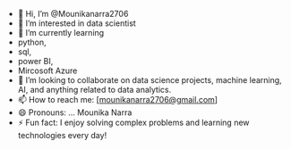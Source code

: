 - 👋 Hi, I’m @Mounikanarra2706
- 👀 I’m interested in data scientist
- 🌱 I’m currently learning
- python,
- sql,
- power BI,
- Mircosoft Azure
- 💞️ I’m looking to collaborate on data science projects, machine learning, AI, and anything related to data analytics.
- 📫 How to reach me: [mounikanarra2706@gmail.com]
- 😄 Pronouns: ... Mounika Narra
- ⚡ Fun fact: I enjoy solving complex problems and learning new technologies every day!

<!---
Mounikanarra2706/Mounikanarra2706 is a ✨ special ✨ repository because its `README.md` (this file) appears on your GitHub profile.
You can click the Preview link to take a look at your changes.
--->
